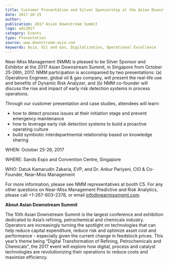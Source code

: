 ```yaml
---  
title: Customer Presentation and Silver Sponsorship at the Asian Downstream Summit
date: 2017-10-25
author: 
publication: 2017 Asian Downstream Summit
logo: ads2017
category: Events
type: Presentation
source: www.downstream-asia.com
keywords: Asia, Oil and Gas, Digitalization, Operational Excellence
---
```

Near-Miss Management (NMM) is pleased to be Silver Sponsor and Exhibitor at the 2017 Asian Downstream Summit, in Singapore from October 25-26th, 2017. NMM participation is accompanied by two presentations: (a) Operations Engineer, global oil & gas company, will present the real-life use and benefits of Dynamic Risk Analyzer, and (b) NMM co-founder will discuss the rise and impact of early risk detection systems in process operations. 

Through our customer presentation and case studies, attendees will learn:

- how to detect process issues at their initiation stage and prevent emergency maintenance
- how to leverage early risk detection systems to build a proactive operating culture
- build symbiotic interdepartmental relationship based on knowledge sharing 

WHEN: October 25-26, 2017

WHERE: Sands Expo and Convention Centre, Singapore

WHO: Datuk Kamarudin Zakaria, EVP, and Dr. Ankur Pariyani, CIO & Co-Founder, Near-Miss Management

For more information, please see NMM representatives at booth C5.  For any other questions on Near-Miss Management Predictive and Risk Analytics, please call +1-267-603-2378, or email info@nearmissmgmt.com.


**About Asian Downstream Summit**

The 10th Asian Downstream Summit is the largest conference and exhibition dedicated to Asia’s refining, petrochemical and chemicals industry. Operators are increasingly turning the spotlight on technologies that can help reduce capital expenditure, reduce risk and optimize asset cost and performance - especially given the current change in feedstock prices. This year’s theme being “Digital Transformation of Refining, Petrochemicals and Chemicals”, the 2017 event will explore how digital, process and catalyst technologies are revolutionizing their operations to reduce costs and maximize efficiency.
